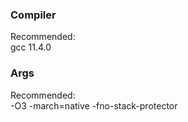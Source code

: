 ### Compiler
Recommended:<br>
gcc 11.4.0

### Args
Recommended:<br>
-O3 -march=native -fno-stack-protector